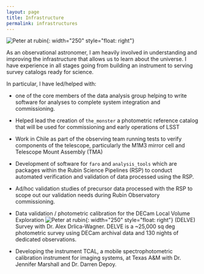 ```yaml
---
layout: page
title: Infrastructure
permalink: infrastructures
---
```

![Peter at rubin]({{site.baseurl}}/public/images/peter_w_rubin.jpg){: width="250" style="float: right"}



As an observational astronomer, I am heavily involved in understanding and improving
the infrastructure that allows us to learn about the universe.
I have experience in all stages going from building an instrument to serving
survey catalogs ready for science.


In particular, I have led/helped with:
 * one of the core members of the data analysis group helping to write software
 for analyses to complete system integration and commissioning.
 * Helped lead the creation of `the_monster` a photometric reference catalog
 that will be used for commissioning and early operations of LSST
 * Work in Chile as part of the observing team running tests to verify components
 of the telescope, particularly the M1M3 mirror cell and Telescope Mount Assembly (TMA)
 * Development of software for `faro` and `analysis_tools` which are packages
 within the Rubin Science Pipelines (RSP) to conduct automated verification
 and validation of data processed using the RSP.
 * Ad/hoc validation studies of precursor data processed with the RSP to scope
 out our validation needs during Rubin Observatory commissioning.

 * Data validation / photometric calibration for the DECam Local Volume Exploration
 ![Peter at rubin]({{site.baseurl}}/public/images/rubin_view.jpg){: width="250" style="float: right"}
(DELVE) Survey with Dr. Alex Drlica-Wagner. DELVE is a ~25,000 sq deg photometric
survey using DECam archival data and 130 nights of dedicated observations.

 * Developing the instrument TCAL, a mobile spectrophotometric calibration instrument
for imaging systems, at Texas A&M with Dr. Jennifer Marshall and Dr. Darren Depoy.


